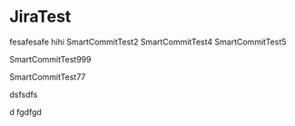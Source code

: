 # JiraTest


fesafesafe
hihi
SmartCommitTest2
SmartCommitTest4
SmartCommitTest5

SmartCommitTest999

SmartCommitTest77


dsfsdfs

d
fgdfgd
